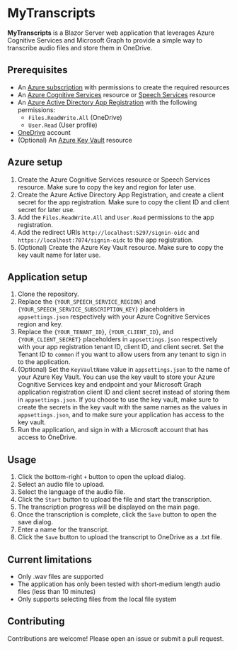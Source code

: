 # MyTranscripts

__MyTranscripts__ is a Blazor Server web application that leverages Azure Cognitive Services and Microsoft Graph to provide a simple way to transcribe audio files and store them in OneDrive.

## Prerequisites

- An [Azure subscription](https://azure.microsoft.com/free/) with permissions to create the required resources
- An [Azure Cognitive Services](https://docs.microsoft.com/azure/cognitive-services/cognitive-services-apis-create-account) resource or [Speech Services](https://docs.microsoft.com/azure/cognitive-services/speech-service/get-started) resource
- An [Azure Active Directory App Registration](https://docs.microsoft.com/azure/active-directory/develop/quickstart-register-app) with the following permissions:
  - `Files.ReadWrite.All` (OneDrive)
  - `User.Read` (User profile)
- [OneDrive](https://onedrive.live.com/about/en-us/) account
- (Optional) An [Azure Key Vault](https://docs.microsoft.com/azure/key-vault/general/quick-create-portal) resource

## Azure setup

1. Create the Azure Cognitive Services resource or Speech Services resource. Make sure to copy the key and region for later use.
2. Create the Azure Active Directory App Registration, and create a client secret for the app registration. Make sure to copy the client ID and client secret for later use. 
3. Add the `Files.ReadWrite.All` and `User.Read` permissions to the app registration. 
4. Add the redirect URIs `http://localhost:5297/signin-oidc` and `https://localhost:7074/signin-oidc` to the app registration.
5. (Optional) Create the Azure Key Vault resource. Make sure to copy the key vault name for later use.

## Application setup

1. Clone the repository.
2. Replace the `{YOUR_SPEECH_SERVICE_REGION}` and `{YOUR_SPEECH_SERVICE_SUBSCRIPTION_KEY}` placeholders in `appsettings.json` respectively with your Azure Cognitive Services region and key.
3. Replace the `{YOUR_TENANT_ID}`, `{YOUR_CLIENT_ID}`, and `{YOUR_CLIENT_SECRET}` placeholders in `appsettings.json` respectively with your app registration tenant ID, client ID, and client secret. Set the Tenant ID to `common` if you want to allow users from any tenant to sign in to the application.
4. (Optional) Set the `KeyVaultName` value in `appsettings.json` to the name of your Azure Key Vault. You can use the key vault to store your Azure Cognitive Services key and endpoint and your Microsoft Graph application registration client ID and client secret instead of storing them in `appsettings.json`. If you choose to use the key vault, make sure to create the secrets in the key vault with the same names as the values in `appsettings.json`, and to make sure your application has access to the key vault.
5. Run the application, and sign in with a Microsoft account that has access to OneDrive.

## Usage

1. Click the bottom-right `+` button to open the upload dialog.
2. Select an audio file to upload.
3. Select the language of the audio file.
4. Click the `Start` button to upload the file and start the transcription.
5. The transcription progress will be displayed on the main page.
6. Once the transcription is complete, click the `Save` button to open the save dialog.
7. Enter a name for the transcript.
8. Click the `Save` button to upload the transcript to OneDrive as a .txt file.

## Current limitations

- Only .wav files are supported
- The application has only been tested with short-medium length audio files (less than 10 minutes)
- Only supports selecting files from the local file system

## Contributing

Contributions are welcome! Please open an issue or submit a pull request.